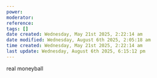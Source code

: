 ```yaml
---
power: 
moderator:
reference:
tags: []
date created: Wednesday, May 21st 2025, 2:22:14 am
date modified: Wednesday, August 6th 2025, 2:05:18 am
time created: Wednesday, May 21st 2025, 2:22:14 am
last update: Wednesday, August 6th 2025, 6:15:12 pm
---
```

real moneyball